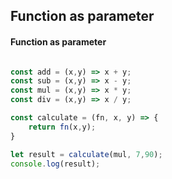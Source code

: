 ## Function as parameter

 #### Function as parameter


```javascript

const add = (x,y) => x + y;
const sub = (x,y) => x - y;
const mul = (x,y) => x * y;
const div = (x,y) => x / y;

const calculate = (fn, x, y) => {
    return fn(x,y);
}

let result = calculate(mul, 7,90);
console.log(result);
```

